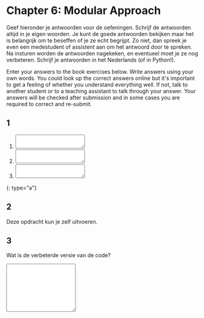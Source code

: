 # Chapter 6: Modular Approach

Geef hieronder je antwoorden voor de oefeningen. Schrijf de antwoorden altijd in je eigen woorden. Je kunt de goede antwoorden bekijken maar het is belangrijk om te beseffen of je ze echt begrijpt. Zo niet, dan spreek je even een medestudent of assistent aan om het antwoord door te spreken. Na insturen worden de antwoorden nagekeken, en eventueel moet je ze nog verbeteren. Schrijf je antwoorden in het Nederlands (of in Python!).

Enter your answers to the book exercises below. Write answers using your own words. You could look up the correct answers online but it's important to get a feeling of whether you understand everything well. If not, talk to another student or to a teaching assistant to talk through your answer. Your answers will be checked after submission and in some cases you are required to correct and re-submit.

## 1

1. <textarea name="form[q1a]" rows="2" required></textarea>
2. <textarea name="form[q1b]" rows="2" required></textarea>
3. <textarea name="form[q1c]" rows="2" required></textarea>
{: type="a"}

## 2

Deze opdracht kun je zelf uitvoeren.

## 3

Wat is de verbeterde versie van de code?

<textarea name="form[q3]" rows="8" required></textarea>
